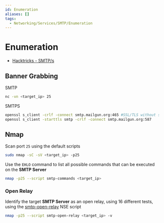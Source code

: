 ```yaml
---
id: Enumeration
aliases: []
tags:
  - Networking/Services/SMTP/Enumeration
---
```


# Enumeration

- [Hacktricks - SMTP/s](https://book.hacktricks.wiki/en/network-services-pentesting/pentesting-smtp/index.html)

## Banner Grabbing

SMTP

```sh
nc -vn <target_ip> 25
```

SMTPS

```sh
openssl s_client -crlf -connect smtp.mailgun.org:465 #SSL/TLS without starttls command
openssl s_client -starttls smtp -crlf -connect smtp.mailgun.org:587
```

## Nmap

Scan port `25` using the default scripts

```sh
sudo nmap -sC -sV <target_ip> -p25
```

Use the `EHLO` command to list all possible commands that can be executed on the
**SMTP Server**

```sh
nmap -p25 --script smtp-commands <target_ip>
```

### Open Relay

Identify the target **SMTP Server** as an open relay, using 16 different tests,
using the [smtp-open-relay](https://nmap.org/nsedoc/scripts/smtp-open-relay.html)
NSE script

```sh
nmap -p25 --script smtp-open-relay <target_ip> -v
```


